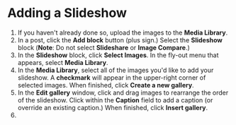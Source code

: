 # Adding a Slideshow

1. If you haven't already done so, upload the images to the **Media Library**.&#x20;
2. In a post, click the **Add block** button (plus sign.) Select the **Slideshow** block (**Note**: Do not select **Slideshare** or **Image Compare**.)
3. In the **Slideshow** block, click **Select Images**. In the fly-out menu that appears, select **Media Library**.&#x20;
4. In the **Media Library**, select all of the images you'd like to add your slideshow. A **checkmark** will appear in the upper-right corner of selected images. When finished, click **Create a new gallery**.&#x20;
5. In the **Edit gallery** window, click and drag images to rearrange the order of the slideshow. Click within the **Caption** field to add a caption (or override an existing caption.) When finished, click **Insert gallery**.&#x20;
6.
